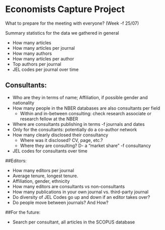 # Economists Capture Project
What to prepare for the meeting with everyone? (Week -f 25/07)

Summary statistics for the data we gathered in general
-	How many articles 
-	How many articles per journal
-	How many authors
-	How many articles per author
-	Top authors per journal
-	JEL codes per journal over time

## Consultants:
-	Who are they in terms of name; Affiliation, if possible gender and nationality
-	How many people in the NBER databases are also consultants per field
    -	Within and in-between consulting: check research associate or research fellow at the NBER
-	Where are consultants publishing in terms -f journals and dates
-	Only for the consultants: potentially do a co-author network
-	How many clearly disclosed their consultancy
    -	Where was it disclosed? CV, page, etc.?
    -	Where they are consulting? D- a “market share” -f consultancy
-	JEL codes for consultants over time

##Editors:
-	How many editors per journal
-	Average tenure, longest tenure.
-	Affiliation, gender, ethnicity
-	How many editors are consultants vs non-consultants
-	How many publications in your own journal vs. third-party journal 
-	Do diversity of JEL Codes go up and down if an editor takes over?
-	Do people move between journals? And How?



##For the future:
-	Search per consultant, all articles in the SCOPUS database


